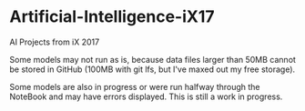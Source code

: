 # Artificial-Intelligence-iX17
AI Projects from iX 2017

Some models may not run as is, because data files larger than 50MB cannot be stored in GitHub (100MB with git lfs, but I've maxed out my free storage). 

Some models are also in progress or were run halfway through the NoteBook and may have errors displayed. This is still a work in progress.
